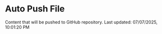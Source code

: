 # Auto Push File

Content that will be pushed to GitHub repository.
Last updated: 07/07/2025, 10:01:20 PM
